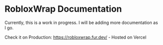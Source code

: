 # RobloxWrap Documentation

Currently, this is a work in progress. I will be adding more documentation as I go.

Check it on Production: https://robloxwrap.fur.dev/ - Hosted on Vercel
